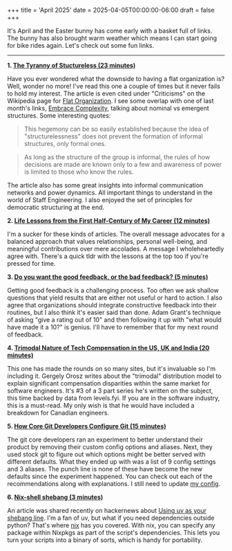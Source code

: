 +++
title = 'April 2025'
date = 2025-04-05T00:00:00-06:00
draft = false
+++

It's April and the Easter bunny has come early with a basket full of links.
The bunny has also brought warm weather which means I can start going for bike rides again.
Let's check out some fun links.

---

**1. [The Tyranny of Stuctureless (23 minutes)](https://www.jofreeman.com/joreen/tyranny.htm)**

Have you ever wondered what the downside to having a flat organization is?
Well, wonder no more!
I've read this one a couple of times but it never fails to hold my interest.
The article is even cited under "Criticisms" on the Wikipedia page for [Flat Organization][1].
I see some overlap with one of last month's links, [Embrace Complexity][2], talking about nominal vs emergent structures.
Some interesting quotes:

> This hegemony can be so easily established because the idea of "structurelessness" does not prevent the formation of informal structures, only formal ones.

> As long as the structure of the group is informal, the rules of how decisions are made are known only to a few and awareness of power is limited to those who know the rules.

The article also has some great insights into informal communication networks and power dynamics.
All important things to understand in the world of Staff Engineering.
I also enjoyed the set of principles for democratic structuring at the end.

**2. [Life Lessons from the First Half-Century of My Career (12 minutes)](https://cacm.acm.org/opinion/life-lessons-from-the-first-half-century-of-my-career/)**

I'm a sucker for these kinds of articles.
The overall message advocates for a balanced approach that values relationships, personal well-being, and meaningful contributions over mere accolades.
A message I wholeheartedly agree with.
There's a quick tldr with the lessons at the top too if you're pressed for time.

**3. [Do you want the good feedback, or the bad feedback? (5 minutes)](https://timharford.com/2025/02/do-you-want-the-good-feedback-or-the-bad-feedback/)**

Getting good feedback is a challenging process.
Too often we ask shallow questions that yield results that are either not useful or hard to action.
I also agree that organizations should integrate constructive feedback into their routines, but I also think it's easier said than done.
Adam Grant's technique of asking "give a rating out of 10" and then following it up with "what would have made it a 10?" is genius.
I'll have to remember that for my next round of feedback.

**4. [Trimodal Nature of Tech Compensation in the US, UK and India (20 minutes)](https://newsletter.pragmaticengineer.com/p/trimodal)**

This one has made the rounds on so many sites, but it's invaluable so I'm including it.
Gergely Orosz writes about the "trimodal" distribution model to explain significant compensation disparities within the same market for software engineers.
It's #3 of a 3 part series he's written on the subject, this time backed by data from levels.fyi.
If you are in the software industry, this is a must-read.
My only wish is that he would have included a breakdown for Canadian engineers.

**5. [How Core Git Developers Configure Git (15 minutes)](https://blog.gitbutler.com/how-git-core-devs-configure-git/)**

The git core developers ran an experiment to better understand their product by removing their custom config options and aliases.
Next, they used stock git to figure out which options might be better served with different defaults.
What they ended up with was a list of 9 config settings and 3 aliases.
The punch line is none of these have become the new defaults since the experiment happened.
You can check out each of the recommendations along with explanations.
I still need to update [my config][3].

**6. [Nix-shell shebang (3 minutes)](https://nixos.wiki/wiki/Nix-shell_shebang)**

An article was shared recently on hackernews about [Using uv as your shebang line][4].
I'm a fan of uv, but what if you need dependencies outside python?
That's where [nix][5] has you covered.
With nix, you can specify any package within Nixpkgs as part of the script's dependencies.
This lets you turn your scripts into a binary of sorts, which is handy for portability.

[5]: https://nixos.org/
[4]: https://akrabat.com/using-uv-as-your-shebang-line/
[3]: https://github.com/thornycrackers/nix-config/blob/master/src/git/config
[2]: https://ferd.ca/embrace-complexity-tighten-your-feedback-loops.html
[1]: https://en.wikipedia.org/wiki/Flat_organization
